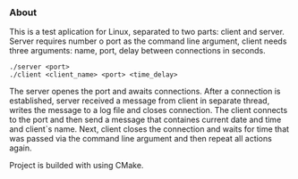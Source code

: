 ### About
This is a test aplication for Linux, separated to two parts: client and server. Server requires number o port as the command line argument, client needs three arguments: name, port, delay between connections in seconds.

```
./server <port>
./client <client_name> <port> <time_delay>
```

The server openes the port and awaits connections. After a connection is established, server received a message from client in separate thread, writes the message to a log file and closes connection.
The client connects to the port and then send a message that containes current date and time and client`s name. Next, client closes the connection and waits for time that was passed via the command line argument and then repeat all actions again.

Project is builded with using CMake.
